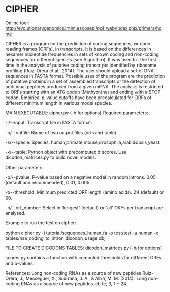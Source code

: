 # CIPHER
Online tool: http://evolutionarygenomics.imim.es/josepl/pol_web/index.php/primera/home

CIPHER is a program for the prediction of coding sequences, or open reading frames (ORFs), in transcripts. It is based on the differences in hexamer nucleotide frequencies in sets of known coding and non-coding sequences for different species (see Algorithm). It was used for the first time in the analysis of putative coding transcripts identified by ribosome profiling (Ruiz-Orera et al., 2014).  The user should upload a set of DNA sequences in FASTA format. Possible uses of the program are the prediction of putative proteins in a set of assembled transcripts or the detection of additional peptides produced from a given mRNA. The analysis is restricted to ORFs starting with an ATG codon (Methyonine) and ending with a STOP codon. Empirical p-value cutoffs have been precalculated for ORFs of different minimum length in various model species. 


MAIN EXECUTABLE: cipher.py (-h for options)
Required parameters:

-i/--input: Transcript file in FASTA format.

-o/--outfile: Name of two output files (orfs and table).

-s/--specie: Species: human,primate,mouse,drosophila,arabidopsis,yeast.

-x/--table: Python object with precomputed discores. Use dicodon_matrices.py to build novel models.

Other parameters:

-p/--pvalue: P-value based on a negative model in random introns. 0.05 (default and recommended), 0.01, 0.005

-t/--threshold: Minimum predicted ORF length (amino acids). 24 (default) or 60.

-n/--orf_number: Select in 'longest' (default) or 'all' ORFs per transcript are analysed.


Example to run the test on cipher:

python cipher.py -i tutorial/sequences_human.fa -o test/test -s human -x tables/hsa_coding_to_intron_dicodon_usage.obj         

FILE TO CREATE DICODONS TABLES: dicodon_matrices.py  (-h for options)

scores.py contains a function with computed thresholds for different ORFs and p-values.


References:
Long non-coding RNAs as a source of new peptides Ruiz-Orera, J., Messeguer, X., Subirana, J. A., & Alba, M. M. (2014). Long non-coding RNAs as a source of new peptides. eLife, 3, 1 ‒ 24.



